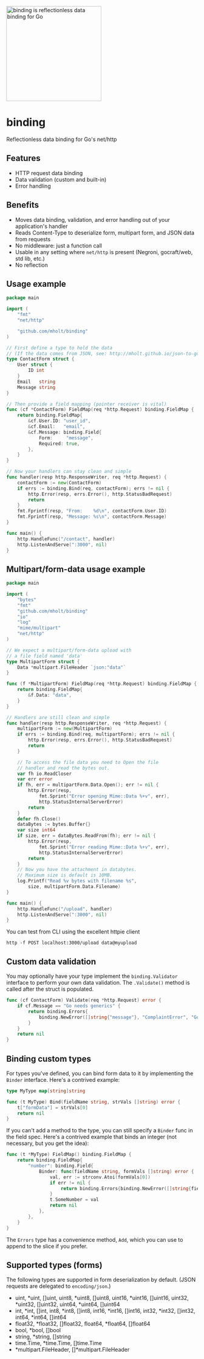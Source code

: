 [<img src="http://mholt.github.io/binding/resources/images/binding-sm.png" height="250" alt="binding is reflectionless data binding for Go"></a>](http://mholt.github.io/binding)


binding
=======

Reflectionless data binding for Go's net/http



Features
---------

- HTTP request data binding
- Data validation (custom and built-in)
- Error handling



Benefits
---------

- Moves data binding, validation, and error handling out of your application's handler
- Reads Content-Type to deserialize form, multipart form, and JSON data from requests
- No middleware: just a function call
- Usable in any setting where `net/http` is present (Negroni, gocraft/web, std lib, etc.)
- No reflection



Usage example
--------------

```go
package main

import (
	"fmt"
	"net/http"

	"github.com/mholt/binding"
)

// First define a type to hold the data
// (If the data comes from JSON, see: http://mholt.github.io/json-to-go)
type ContactForm struct {
	User struct {
		ID int
	}
	Email   string
	Message string
}

// Then provide a field mapping (pointer receiver is vital)
func (cf *ContactForm) FieldMap(req *http.Request) binding.FieldMap {
	return binding.FieldMap{
		&cf.User.ID: "user_id",
		&cf.Email:   "email",
		&cf.Message: binding.Field{
			Form:     "message",
			Required: true,
		},
	}
}

// Now your handlers can stay clean and simple
func handler(resp http.ResponseWriter, req *http.Request) {
	contactForm := new(ContactForm)
	if errs := binding.Bind(req, contactForm); errs != nil {
		http.Error(resp, errs.Error(), http.StatusBadRequest)
		return
	}
	fmt.Fprintf(resp, "From:    %d\n", contactForm.User.ID)
	fmt.Fprintf(resp, "Message: %s\n", contactForm.Message)
}

func main() {
	http.HandleFunc("/contact", handler)
	http.ListenAndServe(":3000", nil)
}
```

Multipart/form-data usage example
---------------------------------

```go
package main

import (
	"bytes"
	"fmt"
	"github.com/mholt/binding"
	"io"
	"log"
	"mime/multipart"
	"net/http"
)

// We expect a multipart/form-data upload with
// a file field named 'data'
type MultipartForm struct {
	Data *multipart.FileHeader `json:"data"`
}

func (f *MultipartForm) FieldMap(req *http.Request) binding.FieldMap {
	return binding.FieldMap{
		&f.Data: "data",
	}
}

// Handlers are still clean and simple
func handler(resp http.ResponseWriter, req *http.Request) {
	multipartForm := new(MultipartForm)
	if errs := binding.Bind(req, multipartForm); errs != nil {
		http.Error(resp, errs.Error(), http.StatusBadRequest)
		return
	}

	// To access the file data you need to Open the file
	// handler and read the bytes out.
	var fh io.ReadCloser
	var err error
	if fh, err = multipartForm.Data.Open(); err != nil {
		http.Error(resp,
			fmt.Sprint("Error opening Mime::Data %+v", err),
			http.StatusInternalServerError)
		return
	}
	defer fh.Close()
	dataBytes := bytes.Buffer{}
	var size int64
	if size, err = dataBytes.ReadFrom(fh); err != nil {
		http.Error(resp,
			fmt.Sprint("Error reading Mime::Data %+v", err),
			http.StatusInternalServerError)
		return
	}
	// Now you have the attachment in databytes.
	// Maximum size is default is 10MB.
	log.Printf("Read %v bytes with filename %s",
		size, multipartForm.Data.Filename)
}

func main() {
	http.HandleFunc("/upload", handler)
	http.ListenAndServe(":3000", nil)
}

```

You can test from CLI using the excellent httpie client

   `http -f POST localhost:3000/upload data@myupload`

Custom data validation
-----------------------

You may optionally have your type implement the `binding.Validator` interface to perform your own data validation. The `.Validate()` method is called after the struct is populated.

```go
func (cf ContactForm) Validate(req *http.Request) error {
	if cf.Message == "Go needs generics" {
		return binding.Errors{
			binding.NewError([]string{"message"}, "ComplaintError", "Go has generics. They're called interfaces.")
		}
	}
	return nil
}
```



Binding custom types
---------------------

For types you've defined, you can bind form data to it by implementing the `Binder` interface. Here's a contrived example:


```go
type MyType map[string]string

func (t MyType) Bind(fieldName string, strVals []string) error {
	t["formData"] = strVals[0]
	return nil
}
```

If you can't add a method to the type, you can still specify a `Binder` func in the field spec. Here's a contrived example that binds an integer (not necessary, but you get the idea):

```go
func (t *MyType) FieldMap() binding.FieldMap {
	return binding.FieldMap{
		"number": binding.Field{
			Binder: func(fieldName string, formVals []string) error {
				val, err := strconv.Atoi(formVals[0])
				if err != nil {
					return binding.Errors{binding.NewError([]string{fieldName}, binding.DeserializationError, err.Error())}
				}
				t.SomeNumber = val
				return nil
			},
		},
	}
}
```

The `Errors` type has a convenience method, `Add`, which you can use to append to the slice if you prefer.

Supported types (forms)
------------------------

The following types are supported in form deserialization by default. (JSON requests are delegated to `encoding/json`.)

- uint, *uint, []uint, uint8, *uint8, []uint8, uint16, *uint16, []uint16, uint32, *uint32, []uint32, uint64, *uint64, []uint64
- int, *int, []int, int8, *int8, []int8, int16, *int16, []int16, int32, *int32, []int32, int64, *int64, []int64
- float32, *float32, []float32, float64, *float64, []float64
- bool, *bool, []bool
- string, *string, []string
- time.Time, *time.Time, []time.Time
- *multipart.FileHeader, []*multipart.FileHeader
